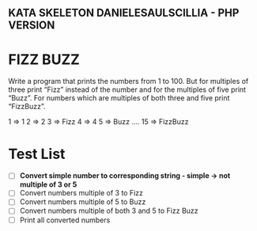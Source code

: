 ## KATA SKELETON DANIELESAULSCILLIA - PHP VERSION

# FIZZ BUZZ
Write a program that prints the numbers from 1 to 100. 
But for multiples of three print “Fizz” instead of the number 
and for the multiples of five print “Buzz”. 
For numbers which are multiples of both three and five print “FizzBuzz”.

1 => 1
2 => 2
3 => Fizz
4 => 4
5 => Buzz
....
15 => FizzBuzz



# Test List

- [ ] **Convert simple number to corresponding string - simple -> not multiple of 3 or 5**
- [ ] Convert numbers multiple of 3 to Fizz
- [ ] Convert numbers multiple of 5 to Buzz
- [ ] Convert numbers multiple of both 3 and 5 to Fizz Buzz
- [ ] Print all converted numbers